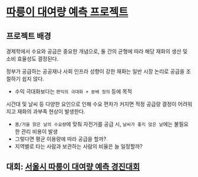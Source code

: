 # [따릉이 대여량 예측 프로젝트](https://dacon.io/edu/stage?projectId=1002&stageNumber=1)

## 프로젝트 배경
경제학에서 수요와 공급은 중요한 개념으로, 둘 간의 균형에 따라 해당 재화의 생산 및 소비 효율성도 결정된다.

정부가 공급하는 공공재나 사회 인프라 성향이 강한 재화는 일반 시장 논리로 공급을 조절하기 쉽지 않다.
- 수익 극대화보다는 `편익의 극대화 + 분배 정의` 등에 목적

시간대 및 날씨 등 다양한 요인으로 인해 수요 편차가 커지면 적정 공급량 결정이 어려워지고 재화의 과부족 현상이 발생한다.
- `봄/가을 맑은 날의 수요량`에 맞춰 자전거를 공급 시, `날씨가 좋지 않은 날`에는 불필요한 관리 비용이 발생
- 그렇다면 평균 이용량에 따라 공급을 할까?
- 지역별로 타는 사람과 보관하는 사람의 비율은 늘 일정할까?

## 대회: [서울시 따릉이 대여량 예측 경진대회](https://dacon.io/competitions/open/235576/overview/description)